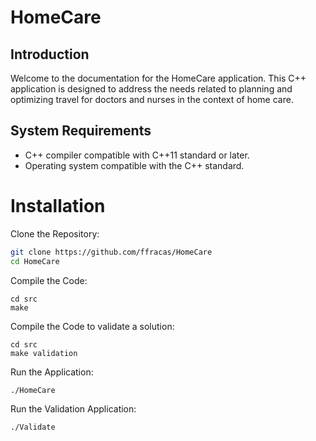 # HomeCare
## Introduction
Welcome to the documentation for the HomeCare application. This C++ application is designed to address the needs related to planning and optimizing travel for doctors and nurses in the context of home care.

## System Requirements
- C++ compiler compatible with C++11 standard or later.
- Operating system compatible with the C++ standard.

# Installation
Clone the Repository:

``` bash
git clone https://github.com/ffracas/HomeCare
cd HomeCare
```

Compile the Code:
    
``` 
cd src
make
```

Compile the Code to validate a solution:
``` 
cd src
make validation
```

Run the Application:

```
./HomeCare
```

Run the Validation Application:

```
./Validate
```
